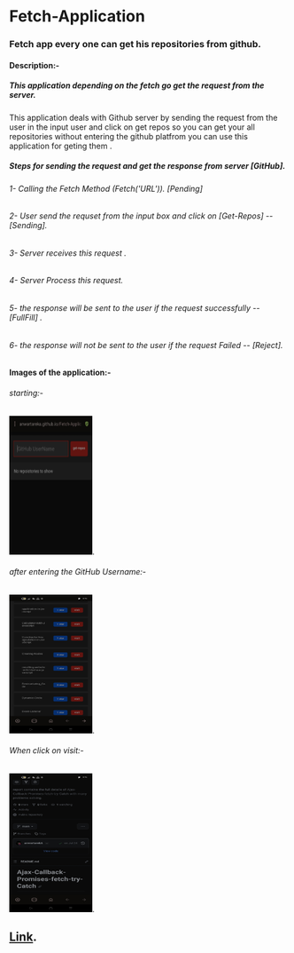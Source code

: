 # Fetch-Application
### Fetch app every one can get his repositories from github.
#### Description:-
  ##### This application depending on the fetch go get the request from the server.
 This application deals with Github server by sending the request from the user in the input user and click on get repos so you can get your all repositories without entering the github platfrom you can use this 
 application for geting them .
 ##### Steps for sending the request and get the response from server [GitHub].
 ###### 1- Calling the Fetch Method (Fetch('URL')). [Pending]
 ###### 2- User send the requset from the input box and click on [Get-Repos] -- [Sending].
 ###### 3- Server receives this request .
 ###### 4- Server Process this request.
 ###### 5- the response will be sent to the user if the request successfully -- [FullFill] .
 ###### 6- the response will not be sent to the user if the request Failed -- [Reject].
 #### Images of the application:-
 ###### starting:-
 <img width=150 height=250 src='Fetch/IMG_٢٠٢٣٠٩٣٠_٠٠٠٧٠٨.jpg'>.
 ###### after entering the GitHub Username:-
 <img width=150 height=250 src='Fetch/Screenshot_2023-09-29-23-34-42-07_4641ebc0df1485bf6b47ebd018b5ee76.jpg' >.
 ###### When click on visit:-
  <img  width=150 height=250 src='Fetch/Screenshot_2023-09-29-23-34-58-56_4641ebc0df1485bf6b47ebd018b5ee76.jpg'>.
## [Link](https://anwartareka.github.io/Fetch-Application/).
